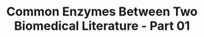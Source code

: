 ---
layout: article
title: Common Enzymes Between Two Biomedical Literature - Part 01
tags: Data-Mining PubMed MEDLINE Bibliographic-Data Biopython 
---